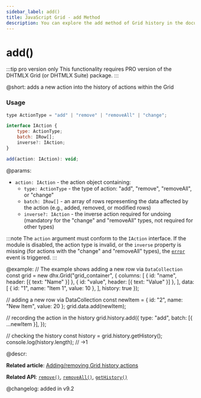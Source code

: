 ```yaml
---
sidebar_label: add()
title: JavaScript Grid - add Method 
description: You can explore the add method of Grid history in the documentation of the DHTMLX JavaScript UI library. Browse developer guides and API reference, try out code examples and live demos, and download a free 30-day evaluation version of DHTMLX Suite.
---
```


# add()

:::tip pro version only 
This functionality requires PRO version of the DHTMLX Grid (or DHTMLX Suite) package.
:::

@short: adds a new action into the history of actions within the Grid

### Usage

~~~jsx
type ActionType = "add" | "remove" | "removeAll" | "change";

interface IAction {
    type: ActionType; 
    batch: IRow[];
    inverse?: IAction; 
}

add(action: IAction): void;
~~~

@params:

- `action: IAction` - the action object containing:
    - `type: ActionType` - the type of action: "add", "remove", "removeAll", or "change"
    - `batch: IRow[]` - an array of rows representing the data affected by the action (e.g., added, removed, or modified rows)
    - `inverse?: IAction` - the inverse action required for undoing (mandatory for the "change" and "removeAll" types, not required for other types)

:::note
The `action` argument must conform to the `IAction` interface. If the module is disabled, the action type is invalid, or the `inverse` property is missing (for actions with the "change" and "removeAll" types), the [`error`](grid/api/history/error_event.md) event is triggered. 
:::

@example:
// The example shows adding a new row via `DataCollection` 
const grid = new dhx.Grid("grid_container", {
    columns: [
        { id: "name", header: [{ text: "Name" }] },
        { id: "value", header: [{ text: "Value" }] },
    ],
    data: [
        { id: "1", name: "Item 1", value: 10 },
    ],
    history: true
});

// adding a new row via DataCollection
const newItem = { id: "2", name: "New Item", value: 20 };
grid.data.add(newItem);

// recording the action in the history 
grid.history.add({
    type: "add",
    batch: [{ ...newItem }],
});

// checking the history
const history = grid.history.getHistory();
console.log(history.length); // ->1

@descr:

**Related article**: [Adding/removing Grid history actions](grid/usage_history.md/#addingremoving-grid-history-actions)

**Related API**: [`remove()`](grid/api/history/remove_method.md), [`removeAll()`](grid/api/history/removeall_method.md), [`getHistory()`](grid/api/history/gethistory_method.md)

@changelog:
added in v9.2